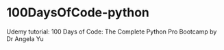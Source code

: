 # 100DaysOfCode-python
Udemy tutorial: 100 Days of Code: The Complete Python Pro Bootcamp  by Dr Angela Yu
